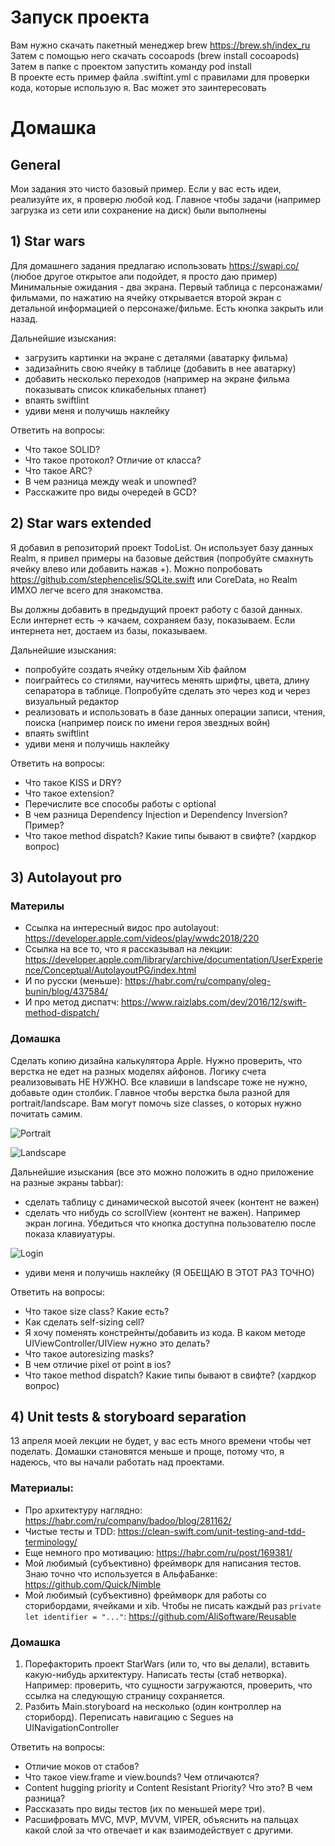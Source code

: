 # Запуск проекта
Вам нужно скачать пакетный менеджер brew https://brew.sh/index_ru  
Затем с помощью него скачать cocoapods (brew install cocoapods)  
Затем в папке с проектом запустить команду pod install  
В проекте есть пример файла .swiftint.yml с правилами для проверки кода, которые использую я. Вас может это заинтересовать

# Домашка

## General  
Мои задания это чисто базовый пример. Если у вас есть идеи, реализуйте их, я проверю любой код. Главное чтобы задачи (например загрузка из сети или сохранение на диск) были выполнены

## 1) Star wars
Для домашнего задания предлагаю использовать https://swapi.co/ (любое другое открытое апи подойдет, я просто даю пример)
Минимальные ожидания - два экрана. Первый таблица с персонажами/фильмами, по нажатию на ячейку открывается второй экран с детальной информацией о персонаже/фильме. Есть кнопка закрыть или назад.

Дальнейшие изыскания:
- загрузить картинки на экране с деталями (аватарку фильма)
- задизайнить свою ячейку в таблице (добавить в нее аватарку)
- добавить несколько переходов (например на экране фильма показывать список кликабельных планет)
- впаять swiftlint
- удиви меня и получишь наклейку

Ответить на вопросы:
- Что такое SOLID?
- Что такое протокол? Отличие от класса?
- Что такое ARC? 
- В чем разница между weak и unowned?
- Расскажите про виды очередей в GCD?


## 2) Star wars extended
Я добавил в репозиторий проект TodoList. Он использует базу данных Realm, я привел примеры на базовые действия (попробуйте смахнуть ячейку влево или добавить нажав +). Можно попробовать https://github.com/stephencelis/SQLite.swift или CoreData, но Realm ИМХО легче всего для знакомства.  

Вы должны добавить в предыдущий проект работу с базой данных. Если интернет есть -> качаем, сохраняем базу, показываем. Если интернета нет, достаем из базы, показываем.

Дальнейшие изыскания:
- попробуйте создать ячейку отдельным Xib файлом
- поиграйтесь со стилями, научитесь менять шрифты, цвета, длину сепаратора в таблице. Попробуйте сделать это через код и через визуальный редактор
- реализовать и использовать в базе данных операции записи, чтения, поиска (например поиск по имени героя звездных войн)
- впаять swiftlint
- удиви меня и получишь наклейку

Ответить на вопросы:
- Что такое KISS и DRY?
- Что такое extension?
- Перечислите все способы работы с optional
- В чем разница Dependency Injection и Dependency Inversion? Пример?
- Что такое method dispatch? Какие типы бывают в свифте? (хардкор вопрос)

## 3) Autolayout pro

### Материлы
- Ссылка на интересный видос про autolayout: https://developer.apple.com/videos/play/wwdc2018/220  
- Ссылка на все то, что я рассказывал на лекции: https://developer.apple.com/library/archive/documentation/UserExperience/Conceptual/AutolayoutPG/index.html
- И по русски (меньше): https://habr.com/ru/company/oleg-bunin/blog/437584/
- И про метод диспатч: https://www.raizlabs.com/dev/2016/12/swift-method-dispatch/

### Домашка

Сделать копию дизайна калькулятора Apple. Нужно проверить, что верстка не едет на разных моделях айфонов. Логику счета реализовывать НЕ НУЖНО.
Все клавиши в landscape тоже не нужно, добавьте один столбик. Главное чтобы верстка была разной для portrait/landscape. Вам могут помочь size classes, о которых нужно почитать самим.

![Portrait](Pics/portrait.jpg)

![Landscape](Pics/landscape.jpg)

Дальнейшие изыскания (все это можно положить в одно приложение на разные экраны tabbar):
- сделать таблицу с динамической высотой ячеек (контент не важен)
- сделать что нибудь со scrollView (контент не важен). Например экран логина. Убедиться что кнопка доступна пользователю после показа клавиуатуры.

![Login](Pics/login.jpg)
- удиви меня и получишь наклейку (Я ОБЕЩАЮ В ЭТОТ РАЗ ТОЧНО)

Ответить на вопросы:
- Что такое size class? Какие есть?
- Как сделать self-sizing cell?
- Я хочу поменять констрейнты/добавить из кода. В каком методе UIViewController/UIView нужно это делать?
- Что такое autoresizing masks?
- В чем отличие pixel от point в ios?
- Что такое method dispatch? Какие типы бывают в свифте? (хардкор вопрос)

## 4) Unit tests & storyboard separation
13 апреля моей лекции не будет, у вас есть много времени чтобы чет поделать. Домашки становятся меньше и проще, потому что, я надеюсь, что вы начали работать над проектами.

### Материалы:
- Про архитектуру наглядно: https://habr.com/ru/company/badoo/blog/281162/
- Чистые тесты и TDD: https://clean-swift.com/unit-testing-and-tdd-terminology/
- Еще немного про мотивацию: https://habr.com/ru/post/169381/
- Мой любимый (субъективно) фреймворк для написания тестов. Знаю точно что используется в АльфаБанке: https://github.com/Quick/Nimble
- Мой любимый (субъективно) фреймворк для работы со сторибордами, ячейками и xib. Чтобы не писать каждый раз `private let identifier = "..."`: https://github.com/AliSoftware/Reusable

### Домашка
1) Порефакторить проект StarWars (или то, что вы делали), вставить какую-нибудь архитектуру. Написать тесты (стаб нетворка). Например: проверить, что сущности загружаются, проверить, что ссылка на следующую страницу сохраняется.
2) Разбить Main.storyboard на несколько (один контроллер на сториборд). Переписать навигацию с Segues на UINavigationController

Ответить на вопросы:
- Отличие моков от стабов?
- Что такое view.frame и view.bounds? Чем отличаются?
- Content hugging priority и Content Resistant Priority? Что это? В чем разница?
- Рассказать про виды тестов (их по меньшей мере три).
- Расшифровать MVC, MVP, MVVM, VIPER, объяснить на пальцах какой слой за что отвечает и как взаимодействует с другими.
